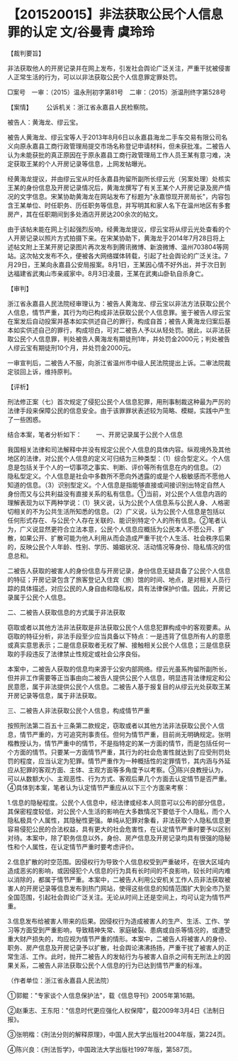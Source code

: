 # 【201520015】非法获取公民个人信息罪的认定 文/谷曼青 虞玲玲

【裁判要旨】

非法获取他人的开房记录并在网上发布，引发社会舆论广泛关注，严重干扰被侵害人正常生活的行为，可以以非法获取公民个人信息罪定罪处罚。

□案号　一审：（2015）温永刑初字第81号　二审：（2015）浙温刑终字第528号

【案情】 　　公诉机关：浙江省永嘉县人民检察院。

被告人：黄海龙、缪云宝。

被告人黄海龙、缪云宝等人于2013年8月6日以永嘉县海龙二手车交易有限公司名义向原永嘉县工商行政管理局提交市场名称登记申请材料，但未获批准。二被告人认为未能获批的真正原因在于原永嘉县工商行政管理局工作人员王某有意刁难，决定获取王某的个人开房记录等信息，上网发帖曝光。

经黄海龙提议，并由缪云宝从时任永嘉县拘留所副所长缪云光（另案处理）处核实王某的身份信息及开房记录情况后，黄海龙撰写了有关王某个人开房记录及房产情况的文字信息。宋某协助黄海龙在网站发布了标题为"永嘉惊现开房局长"，内容包含王某单位、时任职务、历任职务等信息，并写明其和家人名下在温州地区有多套房产，其在任职期间到多处酒店开房达200余次的帖文。

由于该帖未能在网上引起强烈反响，经黄海龙提议，缪云宝将从缪云光处查看的个人开房记录以照片方式拍摄下来。在宋某协助下，黄海龙于2014年7月28日将上述帖文附上王某开房记录图片再次发布到腾讯微博、新浪微博、温州703804等网站。这次帖文发布不久，便被各大网络媒体转载，引起了社会舆论的广泛关注。7月29日，王某向永嘉县公安局报案。8月1日，王某因心情不好外出，并于次日到达福建省武夷山市亲戚家中。8月3日凌晨，王某在武夷山卧轨自杀身亡。

【审判】

浙江省永嘉县人民法院经审理认为：被告人黄海龙、缪云宝以非法方法获取公民个人信息，情节严重，其行为均已构成非法获取公民个人信息罪。鉴于被告人缪云宝在案发后自动投案并基本如实供述自己的罪行，构成自首；被告人黄海龙归案后基本如实供述自己的罪行，构成坦白，可对二被告人予以从轻处罚。据此，以非法获取公民个人信息罪，判处被告人黄海龙有期徒刑1年，并处罚金2000元；判处被告人缪云宝有期徒刑10个月，并处罚金2000元。

一审宣判后，二被告人不服，向浙江省温州市中级人民法院提出上诉。二审法院裁定驳回上诉，维持原判。

【评析】

刑法修正案（七）首次规定了侵犯公民个人信息犯罪，用刑事制裁这种最为严厉的法律手段来保障公民的信息安全。由于该罪罪状表述较为简略、模糊，实践中产生了一些困惑。

结合本案，笔者分析如下： 　　一、开房记录属于公民个人信息

我国相关法律和司法解释中并没有规定公民个人信息的具体内容。纵观境外及其他地区的法律，对公民个人信息的定义可归结为三种类型：（1）综合型定义。个人信息是包括关于个人的一切事项之事实、判断、评价等所有信息在内的信息。（2）隐私型定义。个人信息是社会中多数所不愿向外透露的或是个人极敏感而不愿他人知道的信息。（3）识别型定义。个人信息是指能够直接或间接识别出特定自然人身份而又与公共利益没有直接关系的私有信息。①当前，对公民个人信息内涵的理解表现为以下两种学说：（1）狭义说，认为公民个人信息系与公民人身、人格密切相关的不为公共生活所知悉的信息。（2）广义说，认为公民个人信息是包括以任何形式存在、与公民个人存在关联的、能识别特定个人的所有信息。②笔者认为，广义说显然更符合立法本意，公民个人信息应概括为公民本人不愿公开、扩散，如果公开、扩散可能为他人利用从而会造成严重干扰个人生活、社会秩序后果的，反映公民个人年龄、性别、学历、婚姻状况、活动情况等身份、隐私情况的信息总和。

二被告人获取的被害人的身份信息与开房记录，身份信息无疑具备了公民个人信息的特征；开房记录包含了旅客登记入住宾（旅）馆的时间、地点，是对相关人员行踪的具体描述，对应公民的人身自由和隐私权，具有法律保护价值。因此，开房记录属于公民个人信息。

二、二被告人获取信息的方式属于非法获取

窃取或者以其他方法非法获取是非法获取公民个人信息犯罪构成中的客观要素。从窃取的特征分析，非法手段至少应当具备以下特点：一是违背了信息所有人的意愿或真实意思表示；二是信息获取者无权了解、接触相关公民个人信息；三是信息获取的手段违反了法律禁止性规定或社会公序良俗。

本案中，二被告人获取的信息均来源于公安内部网络。缪云光虽系拘留所副所长，但并非工作需要等正当事由向二被告人提供公民个人信息，明显违背法律规定和公民意愿，属于非法提供公民个人信息。二被告人基于报复目的从缪云光处获取王某开房记录等信息，属于非法获取。

三、二被告人非法获取公民个人信息，构成情节严重

按照刑法第二百五十三条第二款规定，窃取或者以其他方法非法获取公民个人信息，情节严重的，方可追究刑事责任。但何为情节严重，目前尚无明确规定。张明楷教授认为，情节严重中的情节，不是指特定的某一方面的情节，而是包括任何一个方面的情节。只要某一方面情节严重，其行为的社会危害性就达到了应受刑罚处罚的程度，应当认定为犯罪。情节严重作为一种概括性的定罪情节，其内涵与外延应从犯罪的客观方面、主体、主观方面等多角度予以考察。③陈兴良教授认为，可以从数额大小、主观恶性、行为方式、客观后果几个方面去认定情节是否严重。④具体到本案，笔者认为认定情节严重应从以下三个方面来考察：

1.信息的隐秘程度。公民个人信息中，经法律或经本人同意可以公布的部分信息，其保密程度较低，对公民个人生活的影响在大多数情况下要低于个人隐私，而个人隐私极具个人属性，其隐秘性更强。单纯从犯罪对象看，非法获取个人隐私信息更容易侵犯公民的合法权益，具有更大的社会危害性，在认定情节严重时要予以区别对待。本案中，除了职务信息以外，身份、房产信息及开房记录均具有很强的隐秘性和个人属性，在认定情节严重时要考虑评价。

2.信息扩散的时空范围。因侵权行为导致个人信息权受到严重破坏，在很大区域内造成恶劣的影响，或因侵犯个人信息的行为具有长时间的不良影响，较长时间内难以消除的，都属于情节严重。本案中，二被告人利用公安机关工作人员非法获取被害人的开房记录等信息发布到热门网站，使得这些信息的知情范围扩大到全市乃至全国范围，引起社会舆论广泛关注。无论从时间上还是空间上，均可认定为情节严重。

3.信息发布给被害人带来的后果。因侵权行为造成被害人的生产、生活、工作、学习等方面受到严重影响，导致精神失常、家庭破裂、患病或自杀等情况的，或遭受重大财产损失的，均应视为情节严重的情形。本案中，二被告人将被害人的身份、职务、房产信息及开房记录予以扩散，社会舆论沸沸扬扬，严重干扰了被害人的正常生活、工作。此时，抛开二被告人的发帖行为与被害人自杀之间有无刑法上的因果关系，二被告人非法获取公民个人信息的行为已达到情节严重的标准。

（作者单位：浙江省永嘉县人民法院）

①郭鲲："专家谈个人信息保护法"，载《信息导刊》2005年第16期。

②赵秉志、王东阳："信息时代更应强化人权保障"，载2009年3月4日《法制日报》。

③张明楷：《刑法分则的解释原理》，中国人民大学出版社2004年版，第224页。

④陈兴良：《刑法哲学》，中国政法大学出版社1997年版，第587页。